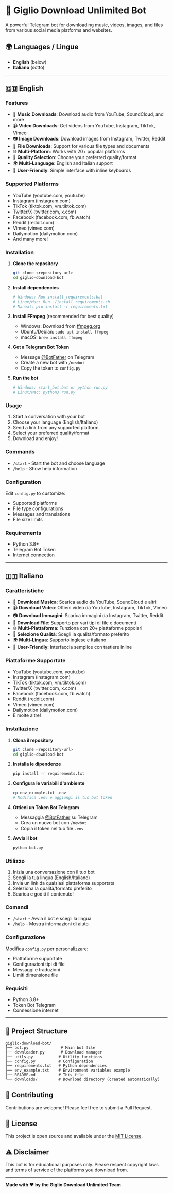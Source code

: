 # 🌸 Giglio Download Unlimited Bot

A powerful Telegram bot for downloading music, videos, images, and files from various social media platforms and websites.

## 🌍 Languages / Lingue

- **English** (below)
- **Italiano** (sotto)

---

## 🇬🇧 English

### Features

- 🎵 **Music Downloads**: Download audio from YouTube, SoundCloud, and more
- 📹 **Video Downloads**: Get videos from YouTube, Instagram, TikTok, Vimeo
- 📷 **Image Downloads**: Download images from Instagram, Twitter, Reddit
- 📄 **File Downloads**: Support for various file types and documents
- 🌐 **Multi-Platform**: Works with 20+ popular platforms
- 🔄 **Quality Selection**: Choose your preferred quality/format
- 🌍 **Multi-Language**: English and Italian support
- 📱 **User-Friendly**: Simple interface with inline keyboards

### Supported Platforms

- YouTube (youtube.com, youtu.be)
- Instagram (instagram.com)
- TikTok (tiktok.com, vm.tiktok.com)
- Twitter/X (twitter.com, x.com)
- Facebook (facebook.com, fb.watch)
- Reddit (reddit.com)
- Vimeo (vimeo.com)
- Dailymotion (dailymotion.com)
- And many more!

### Installation

1. **Clone the repository**
   ```bash
   git clone <repository-url>
   cd giglio-download-bot
   ```

2. **Install dependencies**
   ```bash
   # Windows: Run install_requirements.bat
   # Linux/Mac: Run ./install_requirements.sh
   # Manual: pip install -r requirements.txt
   ```

3. **Install FFmpeg** (recommended for best quality)
   - Windows: Download from [ffmpeg.org](https://ffmpeg.org/download.html)
   - Ubuntu/Debian: `sudo apt install ffmpeg`
   - macOS: `brew install ffmpeg`

4. **Get a Telegram Bot Token**
   - Message [@BotFather](https://t.me/botfather) on Telegram
   - Create a new bot with `/newbot`
   - Copy the token to `config.py`

5. **Run the bot**
   ```bash
   # Windows: start_bot.bat or python run.py
   # Linux/Mac: python3 run.py
   ```

### Usage

1. Start a conversation with your bot
2. Choose your language (English/Italiano)
3. Send a link from any supported platform
4. Select your preferred quality/format
5. Download and enjoy!

### Commands

- `/start` - Start the bot and choose language
- `/help` - Show help information

### Configuration

Edit `config.py` to customize:
- Supported platforms
- File type configurations
- Messages and translations
- File size limits

### Requirements

- Python 3.8+
- Telegram Bot Token
- Internet connection

---

## 🇮🇹 Italiano

### Caratteristiche

- 🎵 **Download Musica**: Scarica audio da YouTube, SoundCloud e altri
- 📹 **Download Video**: Ottieni video da YouTube, Instagram, TikTok, Vimeo
- 📷 **Download Immagini**: Scarica immagini da Instagram, Twitter, Reddit
- 📄 **Download File**: Supporto per vari tipi di file e documenti
- 🌐 **Multi-Piattaforma**: Funziona con 20+ piattaforme popolari
- 🔄 **Selezione Qualità**: Scegli la qualità/formato preferito
- 🌍 **Multi-Lingua**: Supporto inglese e italiano
- 📱 **User-Friendly**: Interfaccia semplice con tastiere inline

### Piattaforme Supportate

- YouTube (youtube.com, youtu.be)
- Instagram (instagram.com)
- TikTok (tiktok.com, vm.tiktok.com)
- Twitter/X (twitter.com, x.com)
- Facebook (facebook.com, fb.watch)
- Reddit (reddit.com)
- Vimeo (vimeo.com)
- Dailymotion (dailymotion.com)
- E molte altre!

### Installazione

1. **Clona il repository**
   ```bash
   git clone <repository-url>
   cd giglio-download-bot
   ```

2. **Installa le dipendenze**
   ```bash
   pip install -r requirements.txt
   ```

3. **Configura le variabili d'ambiente**
   ```bash
   cp env_example.txt .env
   # Modifica .env e aggiungi il tuo bot token
   ```

4. **Ottieni un Token Bot Telegram**
   - Messaggia [@BotFather](https://t.me/botfather) su Telegram
   - Crea un nuovo bot con `/newbot`
   - Copia il token nel tuo file `.env`

5. **Avvia il bot**
   ```bash
   python bot.py
   ```

### Utilizzo

1. Inizia una conversazione con il tuo bot
2. Scegli la tua lingua (English/Italiano)
3. Invia un link da qualsiasi piattaforma supportata
4. Seleziona la qualità/formato preferito
5. Scarica e goditi il contenuto!

### Comandi

- `/start` - Avvia il bot e scegli la lingua
- `/help` - Mostra informazioni di aiuto

### Configurazione

Modifica `config.py` per personalizzare:
- Piattaforme supportate
- Configurazioni tipi di file
- Messaggi e traduzioni
- Limiti dimensione file

### Requisiti

- Python 3.8+
- Token Bot Telegram
- Connessione internet

---

## 📁 Project Structure

```
giglio-download-bot/
├── bot.py              # Main bot file
├── downloader.py       # Download manager
├── utils.py           # Utility functions
├── config.py          # Configuration
├── requirements.txt   # Python dependencies
├── env_example.txt    # Environment variables example
├── README.md          # This file
└── downloads/         # Download directory (created automatically)
```

## 🤝 Contributing

Contributions are welcome! Please feel free to submit a Pull Request.

## 📄 License

This project is open source and available under the [MIT License](LICENSE).

## ⚠️ Disclaimer

This bot is for educational purposes only. Please respect copyright laws and terms of service of the platforms you download from.

---

**Made with ❤️ by the Giglio Download Unlimited Team**
